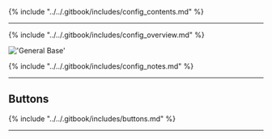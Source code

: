 {% include "../../.gitbook/includes/config_contents.md" %}

---

{% include "../../.gitbook/includes/config_overview.md" %}

!['General Base'](static/img/doc/config/base.png)

{% include "../../.gitbook/includes/config_notes.md" %}

---

## Buttons

{% include "../../.gitbook/includes/buttons.md" %}

---
